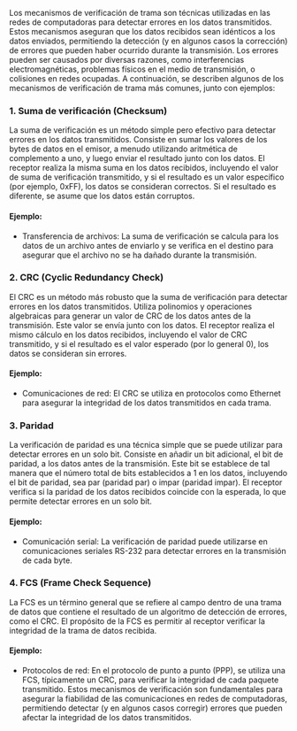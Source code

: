 Los mecanismos de verificación de trama son técnicas utilizadas en las redes de computadoras para detectar errores en los datos transmitidos. Estos mecanismos aseguran que los datos recibidos sean idénticos a los datos enviados, permitiendo la detección (y en algunos casos la corrección) de errores que pueden haber ocurrido durante la transmisión. Los errores pueden ser causados por diversas razones, como interferencias electromagnéticas, problemas físicos en el medio de transmisión, o colisiones en redes ocupadas. A continuación, se describen algunos de los mecanismos de verificación de trama más comunes, junto con ejemplos:
### 1. Suma de verificación (Checksum)
La suma de verificación es un método simple pero efectivo para detectar errores en los datos transmitidos. Consiste en sumar los valores de los bytes de datos en el emisor, a menudo utilizando aritmética de complemento a uno, y luego enviar el resultado junto con los datos. El receptor realiza la misma suma en los datos recibidos, incluyendo el valor de suma de verificación transmitido, y si el resultado es un valor específico (por ejemplo, 0xFF), los datos se consideran correctos. Si el resultado es diferente, se asume que los datos están corruptos.
#### Ejemplo:
- Transferencia de archivos: La suma de verificación se calcula para los datos de un archivo antes de enviarlo y se verifica en el destino para asegurar que el archivo no se ha dañado durante la transmisión.
### 2. CRC (Cyclic Redundancy Check)
El CRC es un método más robusto que la suma de verificación para detectar errores en los datos transmitidos. Utiliza polinomios y operaciones algebraicas para generar un valor de CRC de los datos antes de la transmisión. Este valor se envía junto con los datos. El receptor realiza el mismo cálculo en los datos recibidos, incluyendo el valor de CRC transmitido, y si el resultado es el valor esperado (por lo general 0), los datos se consideran sin errores.
#### Ejemplo:
- Comunicaciones de red: El CRC se utiliza en protocolos como Ethernet para asegurar la integridad de los datos transmitidos en cada trama.
### 3. Paridad
La verificación de paridad es una técnica simple que se puede utilizar para detectar errores en un solo bit. Consiste en añadir un bit adicional, el bit de paridad, a los datos antes de la transmisión. Este bit se establece de tal manera que el número total de bits establecidos a 1 en los datos, incluyendo el bit de paridad, sea par (paridad par) o impar (paridad impar). El receptor verifica si la paridad de los datos recibidos coincide con la esperada, lo que permite detectar errores en un solo bit.
#### Ejemplo:
- Comunicación serial: La verificación de paridad puede utilizarse en comunicaciones seriales RS-232 para detectar errores en la transmisión de cada byte.
### 4. FCS (Frame Check Sequence)
La FCS es un término general que se refiere al campo dentro de una trama de datos que contiene el resultado de un algoritmo de detección de errores, como el CRC. El propósito de la FCS es permitir al receptor verificar la integridad de la trama de datos recibida.
#### Ejemplo:
- Protocolos de red: En el protocolo de punto a punto (PPP), se utiliza una FCS, típicamente un CRC, para verificar la integridad de cada paquete transmitido.
Estos mecanismos de verificación son fundamentales para asegurar la fiabilidad de las comunicaciones en redes de computadoras, permitiendo detectar (y en algunos casos corregir) errores que pueden afectar la integridad de los datos transmitidos.